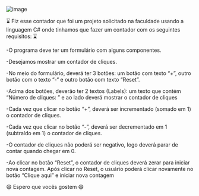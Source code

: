 ![image](https://github.com/VitorVargass/Counter/assets/121463179/60e2d2df-1625-4a63-a681-5b47c7226a87)

:hourglass: Fiz esse contador que foi um projeto solicitado na faculdade usando a linguagem C# onde tinhamos que fazer um contador com os seguintes requisitos: :hourglass:

-O programa deve ter um formulário com alguns componentes.

-Desejamos mostrar um contador de cliques.

-No meio do formulário, deverá ter 3 botões: um botão com texto “+”, outro botão com
o texto “-“ e outro botão com texto “Reset”.

-Acima dos botões, deverão ter 2 textos (Labels): um texto que contém “Número de
cliques: ” e ao lado deverá mostrar o contador de cliques

-Cada vez que clicar no botão “+”, deverá ser incrementado (somado em 1) o contador
de cliques.

-Cada vez que clicar no botão “-”, deverá ser decrementado em 1 (subtraído em 1) o
contador de cliques.

-O contador de cliques não poderá ser negativo, logo deverá parar de contar quando
chegar em 0.

-Ao clicar no botão “Reset”, o contador de cliques deverá zerar para iniciar nova
contagem. Após clicar no Reset, o usuário poderá clicar novamente no botão “Clique
aqui” e iniciar nova contagem


:smile:	 Espero que vocês gostem :smile:	



